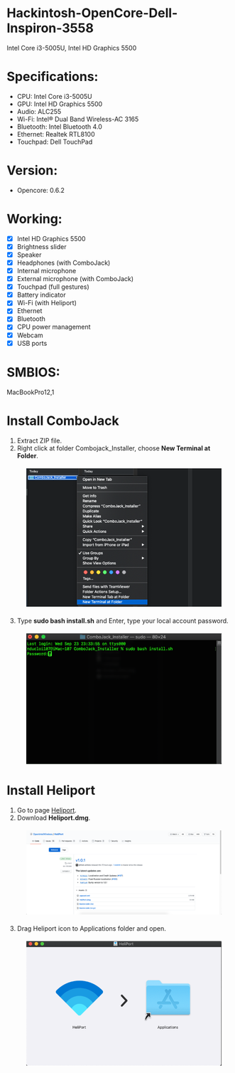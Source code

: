 # Hackintosh-OpenCore-Dell-Inspiron-3558
Intel Core i3-5005U, Intel HD Graphics 5500

# Specifications:
* CPU: Intel Core i3-5005U
* GPU: Intel HD Graphics 5500
* Audio: ALC255
* Wi-Fi: Intel® Dual Band Wireless-AC 3165
* Bluetooth: Intel Bluetooth 4.0
* Ethernet: Realtek RTL8100
* Touchpad: Dell TouchPad

# Version: 
* Opencore: 0.6.2

# Working:
- [x] Intel HD Graphics 5500
- [x] Brightness slider
- [x] Speaker
- [x] Headphones (with ComboJack)
- [x] Internal microphone
- [x] External microphone (with ComboJack)
- [x] Touchpad (full gestures)
- [x] Battery indicator
- [x] Wi-Fi (with Heliport)
- [x] Ethernet
- [x] Bluetooth
- [x] CPU power management
- [x] Webcam
- [x] USB ports

# SMBIOS:
MacBookPro12,1

# Install ComboJack
1. Extract ZIP file.
2. Right click at folder Combojack_Installer, choose **New Terminal at Folder**.
    <p align="center" style="margin:20px">
    <img src="/img/combojack-1.png" alt="Right click to open Terminal">
    </p>
3. Type **sudo bash install.sh** and Enter, type your local account password.
    <p align="center" style="margin:20px">
    <img src="/img/combojack-2.png" alt="sudo bash install.sh">
    </p>

# Install Heliport
1. Go to page [Heliport](https://github.com/OpenIntelWireless/HeliPort/releases).
2. Download **Heliport.dmg**.
    <p align="center" style="margin:20px">
    <img src="/img/heliport-1.png" alt="Download Heliport.dmg">
    </p>
3. Drag Heliport icon to Applications folder and open.
    <p align="center" style="margin:20px">
    <img src="/img/heliport-2.png" alt="Download Heliport.dmg">
    </p> 
